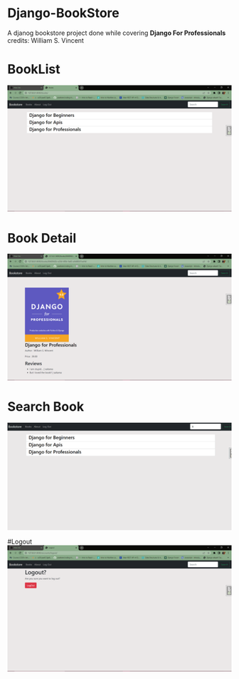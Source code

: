 # Django-BookStore
A djanog bookstore project done while covering **Django For Professionals**
credits: William S. Vincent

# BookList
![](https://github.com/VTVIMAL/Django-BookStore/blob/master/Book%20List.png)

# Book Detail
![](https://github.com/VTVIMAL/Django-BookStore/blob/master/Book%20Detail.png)

# Search Book
![](https://github.com/VTVIMAL/Django-BookStore/blob/master/BookStore%20Search.gif)

#Logout 
![](https://github.com/VTVIMAL/Django-BookStore/blob/master/Logout.png)

